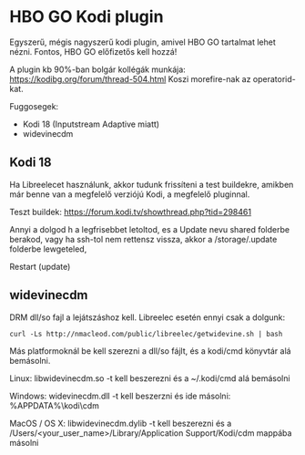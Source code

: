 # HBO GO Kodi plugin

Egyszerű, mégis nagyszerű kodi plugin, amivel HBO GO tartalmat lehet nézni. Fontos, HBO GO előfizetős 
kell hozzá!

A plugin kb 90%-ban bolgár kollégák munkája: https://kodibg.org/forum/thread-504.html
Koszi morefire-nak az operatorid-kat.


Fuggosegek:
* Kodi 18 (Inputstream Adaptive miatt)
* widevinecdm


## Kodi 18

Ha Libreelecet használunk, akkor tudunk frissíteni a test buildekre, amikben már benne van a megfelelő verziójú Kodi, a megfelelő pluginnal.

Teszt buildek: https://forum.kodi.tv/showthread.php?tid=298461

Annyi a dolgod h a legfrisebbet letoltod, es a Update nevu shared folderbe berakod, vagy ha ssh-tol nem rettensz vissza, akkor a /storage/.update folderbe lewgeteled,

Restart (update)


## widevinecdm

DRM dll/so fajl a lejátszáshoz kell. Libreelec esetén ennyi csak a dolgunk:

```
curl -Ls http://nmacleod.com/public/libreelec/getwidevine.sh | bash
```

Más platformoknál be kell szerezni a dll/so fájlt, és a kodi/cmd könyvtár alá bemásolni.


Linux:  libwidevinecdm.so -t kell beszerezni és a ~/.kodi/cmd alá bemásolni

Windows: widevinecdm.dll -t kell beszerzni és ide másolni: %APPDATA%\kodi\cdm

MacOS / OS X: libwidevinecdm.dylib -t kell beszerezni és a  /Users/<your_user_name>/Library/Application Support/Kodi/cdm mappába másolni
